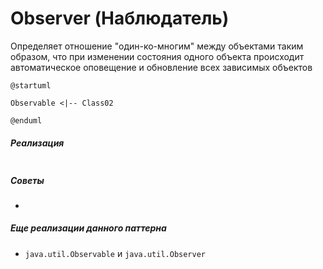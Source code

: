# Observer (Наблюдатель)

Определяет отношение "один-ко-многим" между объектами таким образом, что при изменении 
состояния одного объекта происходит автоматическое оповещение и обновление всех 
зависимых объектов

```puml
@startuml

Observable <|-- Class02

@enduml
```

##### Реализация

```java
```

##### Советы

* 

##### Еще реализации данного паттерна

* `java.util.Observable` и `java.util.Observer`
